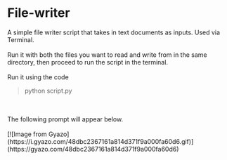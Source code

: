 # File-writer
A simple file writer script that takes in text documents as inputs. Used via Terminal. <br/>
<br/>
Run it with both the files you want to read and write from in the same directory, then proceed to run the script in the terminal.<br/>
<br/>
Run it using the code
<br/>
>python script.py
<br/>
<br/>
The following prompt will appear below.
<br/>
<br/>
[![Image from Gyazo](https://i.gyazo.com/48dbc2367161a814d371f9a000fa60d6.gif)](https://gyazo.com/48dbc2367161a814d371f9a000fa60d6)
